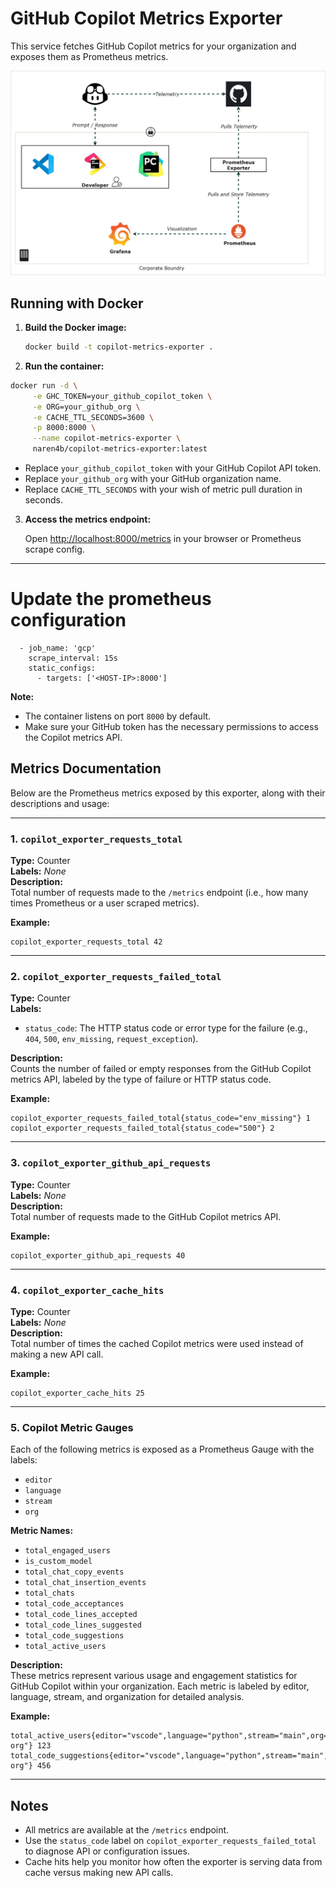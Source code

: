 # GitHub Copilot Metrics Exporter

This service fetches GitHub Copilot metrics for your organization and exposes them as Prometheus metrics.


![alt text](resources/GitHub-Copilot-Telemetry-design.jpg)

## Running with Docker

1. **Build the Docker image:**

   ```sh
   docker build -t copilot-metrics-exporter .
   ```

2. **Run the container:**

```sh
docker run -d \
     -e GHC_TOKEN=your_github_copilot_token \
     -e ORG=your_github_org \
     -e CACHE_TTL_SECONDS=3600 \
     -p 8000:8000 \
     --name copilot-metrics-exporter \
     naren4b/copilot-metrics-exporter:latest
```

   - Replace `your_github_copilot_token` with your GitHub Copilot API token.
   - Replace `your_github_org` with your GitHub organization name.
   - Replace `CACHE_TTL_SECONDS` with your wish of metric pull duration in seconds.

3. **Access the metrics endpoint:**

   Open [http://localhost:8000/metrics](http://localhost:8000/metrics) in your browser or Prometheus scrape config.

---

# Update the prometheus configuration 
```
  - job_name: 'gcp'
    scrape_interval: 15s
    static_configs:
      - targets: ['<HOST-IP>:8000']

```

**Note:**

- The container listens on port `8000` by default.
- Make sure your GitHub token has the necessary permissions to access the Copilot metrics API.

## Metrics Documentation

Below are the Prometheus metrics exposed by this exporter, along with their descriptions and usage:

---

### 1. `copilot_exporter_requests_total`

**Type:** Counter  
**Labels:** _None_  
**Description:**  
Total number of requests made to the `/metrics` endpoint (i.e., how many times Prometheus or a user scraped metrics).

**Example:**
```
copilot_exporter_requests_total 42
```

---

### 2. `copilot_exporter_requests_failed_total`

**Type:** Counter  
**Labels:**  
- `status_code`: The HTTP status code or error type for the failure (e.g., `404`, `500`, `env_missing`, `request_exception`).

**Description:**  
Counts the number of failed or empty responses from the GitHub Copilot metrics API, labeled by the type of failure or HTTP status code.

**Example:**
```
copilot_exporter_requests_failed_total{status_code="env_missing"} 1
copilot_exporter_requests_failed_total{status_code="500"} 2
```

---

### 3. `copilot_exporter_github_api_requests`

**Type:** Counter  
**Labels:** _None_  
**Description:**  
Total number of requests made to the GitHub Copilot metrics API.

**Example:**
```
copilot_exporter_github_api_requests 40
```

---

### 4. `copilot_exporter_cache_hits`

**Type:** Counter  
**Labels:** _None_  
**Description:**  
Total number of times the cached Copilot metrics were used instead of making a new API call.

**Example:**
```
copilot_exporter_cache_hits 25
```

---

### 5. Copilot Metric Gauges

Each of the following metrics is exposed as a Prometheus Gauge with the labels:  
- `editor`
- `language`
- `stream`
- `org`

**Metric Names:**
- `total_engaged_users`
- `is_custom_model`
- `total_chat_copy_events`
- `total_chat_insertion_events`
- `total_chats`
- `total_code_acceptances`
- `total_code_lines_accepted`
- `total_code_lines_suggested`
- `total_code_suggestions`
- `total_active_users`

**Description:**  
These metrics represent various usage and engagement statistics for GitHub Copilot within your organization. Each metric is labeled by editor, language, stream, and organization for detailed analysis.

**Example:**
```
total_active_users{editor="vscode",language="python",stream="main",org="my-org"} 123
total_code_suggestions{editor="vscode",language="python",stream="main",org="my-org"} 456
```

---

## Notes

- All metrics are available at the `/metrics` endpoint.
- Use the `status_code` label on `copilot_exporter_requests_failed_total` to diagnose API or configuration issues.
- Cache hits help you monitor how often the exporter is serving data from cache versus making new API calls.
